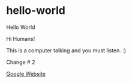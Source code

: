 # hello-world
Hello World

Hi Humans!

This is a computer talking and you must listen.  :)

Change # 2

<a href='http://www.google.com' target='_blank'>Google Website</a>

